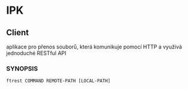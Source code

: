 # IPK
## Client
aplikace pro přenos souborů, která komunikuje pomocí HTTP a využívá jednoduché RESTful API

### SYNOPSIS
`ftrest COMMAND REMOTE-PATH [LOCAL-PATH]`

